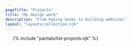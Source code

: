 ```yaml
---
pageTitle: "Projects"
title: "My design work"
description: "From making books to building websites"
layout: "layouts/collection.njk"
---
```


<section>
  <ul class="layout-grid--duo spacer-b--m">
    {% include "partials/list-projects.njk" %}
  </ul>
</section>